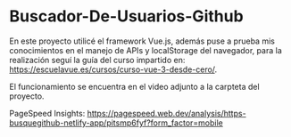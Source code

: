 # Buscador-De-Usuarios-Github

En este proyecto utilicé el framework Vue.js, además puse a prueba mis conocimientos en el manejo de APIs y localStorage del navegador, para la realización seguí la guía del curso impartido en: https://escuelavue.es/cursos/curso-vue-3-desde-cero/.

El funcionamiento se encuentra en el video adjunto a la carpteta del proyecto.

PageSpeed Insights: https://pagespeed.web.dev/analysis/https-busquegithub-netlify-app/pitsmp6fyf?form_factor=mobile
